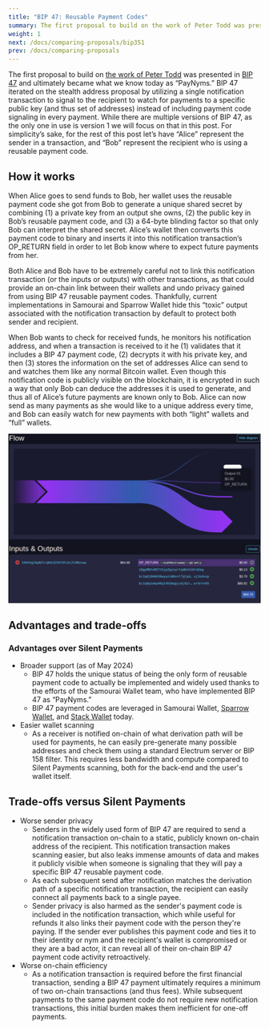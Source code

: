 ```yaml
---
title: "BIP 47: Reusable Payment Codes"
summary: The first proposal to build on the work of Peter Todd was presented in BIP 47 and ultimately became what we know today as “PayNyms.”
weight: 1
next: /docs/comparing-proposals/bip351
prev: /docs/comparing-proposals
---
```


The first proposal to build on [the work of Peter Todd](https://www.mail-archive.com/bitcoin-development@lists.sourceforge.net/msg03613.html) was presented in [BIP 47](https://bips.dev/47/) and ultimately became what we know today as “PayNyms.” BIP 47 iterated on the stealth address proposal by utilizing a single notification transaction to signal to the recipient to watch for payments to a specific public key (and thus set of addresses) instead of including payment code signaling in every payment. While there are multiple versions of BIP 47, as the only one in use is version 1 we will focus on that in this post. For simplicity’s sake, for the rest of this post let’s have “Alice” represent the sender in a transaction, and “Bob” represent the recipient who is using a reusable payment code.

## How it works

When Alice goes to send funds to Bob, her wallet uses the reusable payment code she got from Bob to generate a unique shared secret by combining (1) a private key from an output she owns, (2) the public key in Bob’s reusable payment code, and (3) a 64-byte blinding factor so that only Bob can interpret the shared secret. Alice’s wallet then converts this payment code to binary and inserts it into this notification transaction’s OP_RETURN field in order to let Bob know where to expect future payments from her.

Both Alice and Bob have to be extremely careful not to link this notification transaction (or the inputs or outputs) with other transactions, as that could provide an on-chain link between their wallets and undo privacy gained from using BIP 47 reusable payment codes. Thankfully, current implementations in Samourai and Sparrow Wallet hide this “toxic” output associated with the notification transaction by default to protect both sender and recipient.

When Bob wants to check for received funds, he monitors his notification address, and when a transaction is received to it he (1) validates that it includes a BIP 47 payment code, (2) decrypts it with his private key, and then (3) stores the information on the set of addresses Alice can send to and watches them like any normal Bitcoin wallet. Even though this notification code is publicly visible on the blockchain, it is encrypted in such a way that only Bob can deduce the addresses it is used to generate, and thus all of Alice’s future payments are known only to Bob. Alice can now send as many payments as she would like to a unique address every time, and Bob can easily watch for new payments with both “light” wallets and “full” wallets.

![A example BIP 47 notification transaction, note the OP_RETURN output](bip47.webp)

## Advantages and trade-offs

### Advantages over Silent Payments

- Broader support (as of May 2024)
  - BIP 47 holds the unique status of being the only form of reusable payment code to actually be implemented and widely used thanks to the efforts of the Samourai Wallet team, who have implemented BIP 47 as “PayNyms.”
  - BIP 47 payment codes are leveraged in Samourai Wallet, [Sparrow Wallet](https://www.sparrowwallet.com/), and [Stack Wallet](https://stackwallet.com/) today.
- Easier wallet scanning
  - As a receiver is notified on-chain of what derivation path will be used for payments, he can easily pre-generate many possible addresses and check them using a standard Electrum server or BIP 158 filter. This requires less bandwidth and compute compared to Silent Payments scanning, both for the back-end and the user's wallet itself.

## Trade-offs versus Silent Payments

- Worse sender privacy
  - Senders in the widely used form of BIP 47 are required to send a notification transaction on-chain to a static, publicly known on-chain address of the recipient. This notification transaction makes scanning easier, but also leaks immense amounts of data and makes it publicly visible when someone is signaling that they will pay a specific BIP 47 reusable payment code.
  - As each subsequent send after notification matches the derivation path of a specific notification transaction, the recipient can easily connect all payments back to a single payee.
  - Sender privacy is also harmed as the sender's payment code is included in the notification transaction, which while useful for refunds it also links their payment code with the person they're paying. If the sender ever publishes this payment code and ties it to their identity or nym and the recipient's wallet is compromised or they are a bad actor, it can reveal all of their on-chain BIP 47 payment code activity retroactively.
- Worse on-chain efficiency
  - As a notification transaction is required before the first financial transaction, sending a BIP 47 payment ultimately requires a minimum of two on-chain transactions (and thus fees). While subsequent payments to the same payment code do not require new notification transactions, this initial burden makes them inefficient for one-off payments.
